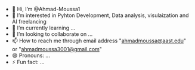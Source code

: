 - 👋 Hi, I’m @Ahmad-Moussa1
- 👀 I’m interested in Pyhton Development, Data analysis, visulaization and AI freelancing
- 🌱 I’m currently learning ...
- 💞️ I’m looking to collaborate on ...
- 📫 How to reach me through email address "ahmadmoussa@aast.edu" or "ahmadmoussa3001@gmail.com"
- 😄 Pronouns: ...
- ⚡ Fun fact: ...

<!---
Ahmad-Moussa1/Ahmad-Moussa1 is a ✨ special ✨ repository because its `README.md` (this file) appears on your GitHub profile.
You can click the Preview link to take a look at your changes.
--->
